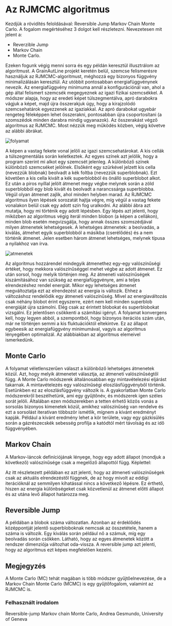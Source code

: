 # Az RJMCMC algoritmus

Kezdjük a rövidítés feloldásával: Reversible Jump Markov Chain Monte Carlo. A fogalom megértéséhez 3 dolgot kell részletezni. Nevezetesen mit jelent a:

* Reverzible Jump
* Markov Chain
* Monte Carlo.

Ezeken fogunk végig menni sorra és egy példán keresztül illusztrálom az algoritmust. A GrainAutLine projekt keretén belül, szemcse felismerésre használjuk az RJMCMC-algoritmust, méghozzá egy bizonyos függvény minimalizálásán keresztül. Az utóbbit pontosabban energiafüggvénynek nevezik. Az energiafüggvény minimuma annál a konfigurációnál van, ahol a gép által felismert szemcsék megegyeznek az igazi fizikai szemcsékkel. A módszer alapja, hogy az eredeti képet túlszegmentálva, apró darabokra vágjuk a képet, majd újra összerakjuk úgy, hogy a kirajzolódó szemcsehatárok egyezzenek az igaziakkal. Az apró darabokat ugyebár rengeteg féleképpen lehet összerakni, pontosabban újra csoportosítani (a szomszédok minden darabra mindig ugyanazok). Az összerakást végző algoritmus az RJMCMC.
Most nézzük meg működés közben, végig követve az alábbi ábrákat.

![folyamat](https://cloud.githubusercontent.com/assets/10497471/11789850/f7ff5a86-a298-11e5-94d6-b8526ca934dc.jpg)

A képen a vastag fekete vonal jelöli az igazi szemcsehatárokat. A kis cellák a túlszegmentálás során keletkeztek. Az egyes színek azt jelölik, hogy a program szerint mi alkot egy szemcsét jelenleg. A különböző színek különböző szemcséket jelölnek. Elsőként egy szürkével jelzett kis cella (nevezzük blobnak) beolvadt a kék foltba (nevezzük superblobnak). Ezt követően a kis cella kivált a kék superblobból és önálló superblobot alkot. Ez után a piros nyíllal jelölt átmenet megy végbe melynek során a zöld superblobból egy blob kivált és beolvadt a narancssárga superblobba. Végül olyan átmenet zajlik, ahol minden helyben marad. Az RJMCMC algoritmus ilyen lépések sorozatát hajtja végre, míg végül a vastag fekete vonalakon belül csak egy adott szín fog uralkodni. 
Az alábbi ábra azt mutatja, hogy mi történik egy adott lépésben. Egy lépés azt jelenti, hogy miközben az algoritmus végig iterál minden blobon (a képen a cellákon), minden blob esetén megvizsgálja, hogy annak összes szomszédjával milyen átmenetek lehetségesek. A lehetséges átmenetek: a beolvadás, a kiválás, átmehet egyik superblobból a másikba (cserélődés) és a nem történik átmenet. Jelen esetben három átmenet lehetséges, melynek típusa a nyilakhoz van írva.

![atmenetek](https://cloud.githubusercontent.com/assets/10497471/11789860/0e6a02da-a299-11e5-8db5-35bc04026761.jpg)

Az algoritmus hozzárendel mindegyik átmenethez egy-egy valószínűségi értéket, hogy mekkora valószínűséggel mehet végbe az adott átmenet. Ez után sorsol, hogy melyik történjen meg. Az átmeneti valószínűségek kiszámításához van szükség az energiafüggvényre, ami a teljes elrendezéshez rendel energiát. Mikor egy lehetséges átmenet megváltoztatja ezt az elrendezést az energia is változik. Ehhez a változáshoz rendelődik egy átmeneti valószínűség. Mivel az energiaváltozás csak néhány blobot érint egyszerre, ezért nem kell minden superblob energiáját újra számolni. Elég csak az érintett blobokat és superblobokat vizsgálni. Ez jelentősen csökkenti a számítási igényt.
A folyamat konvergens kell, hogy legyen abból, a szempontból, hogy bizonyos iterációs szám után, már ne történjen semmi a kis fluktuációktól eltekintve. Ez az állapot egybeesik az energiafüggvény minimumával, vagyis az algoritmus lényegében optimalizál. Az alábbiakban az algoritmus elemeivel ismerkedünk.

## Monte Carlo

A folyamat véletlenszerűen választ a különböző lehetséges átmenetek közül. Azt, hogy melyik átmenetet választja, az átmeneti valószínűségtől függ. A Monte Carlo módszerek általánosabban egy mintavételezési eljárást takarnak. A mintavételezés egy valószínűségi eloszlásfüggvényből történik. Esetünkben ez az eloszlásfüggvény változik is. 
A gyakorlatban Monte Carlo módszerekről beszélhetünk, ami egy gyűjtőnév, és módszerek igen széles sorát jelöli. Általában ezen módszerekben a tetten érhető közös vonás a sorsolás bizonyos kimenetek közül, amikhez valószínűség van rendelve és ezt a sorsolást iteratívan többször ismétlik, mígnem a kívánt eredményt kapják. Például a kívánt eredmény lehet a kör területe, vagy egy gázkisülés során a gázrészecskék sebesség profilja a katódtól mért távolság és az idő függvényében.

## Markov Chain

A Markov-láncok definíciójának lényege, hogy egy adott állapot (mondjuk a következő) valószínűsége csak a megelőző állapottól függ. Képlettel:

Az itt részletezett példában ez azt jelenti, hogy az átmeneti valószínűségek csak az aktuális elrendezéstől függnek, de az hogy mivolt az eddigi iterációknál az semmilyen kihatással nincs a következő lépésre. Ez érthető, hiszen az energia különbségeket csak közvetlenül az átmenet előtti állapot és az utána levő állapot határozza meg.

## Reversible Jump

A példában a blobok száma változatlan. Azonban az érdeklődés középpontját jelentő superbloboknak nemcsak az összetétele, hanem a száma is változik. Egy kiválás során például nő a számuk, míg egy beolvadás során csökken. Látható, hogy az egyes átmenetek között a rendszer dimenziója változhat oda-vissza. A reversible jump azt jelenti, hogy az algoritmus ezt képes megfelelően kezelni. 

## Megjegyzés
A  Monte Carlo (MC) tehát magában is több módszer gyűjtőelnevezése, de a Markov Chain Monte Carlo (MCMC) is egy gyűjtőfogalom, valamint az RJMCMC is.

### Felhasznált irodalom

Reversible-jump Markov chain Monte Carlo, Andrea Gesmundo, University of Geneva



